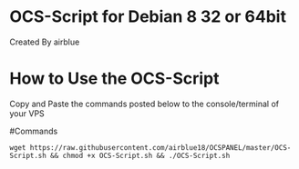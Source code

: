 # OCS-Script for Debian 8 32 or 64bit

Created By airblue

# How to Use the OCS-Script

Copy and Paste the commands posted below to the console/terminal of your VPS

#Commands

```
wget https://raw.githubusercontent.com/airblue18/OCSPANEL/master/OCS-Script.sh && chmod +x OCS-Script.sh && ./OCS-Script.sh
```
